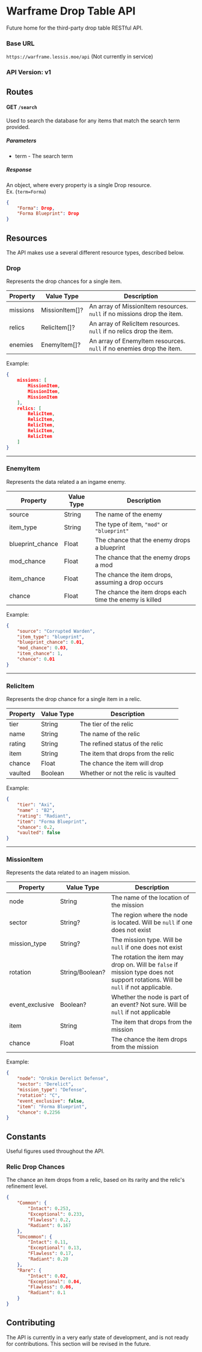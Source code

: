 # Warframe Drop Table API
Future home for the third-party drop table RESTful API.

### Base URL
`https://warframe.lessis.moe/api` (Not currently in service)  

### API Version: v1

## Routes

#### GET `/search`
Used to search the database for any items that match the search term provided.

##### Parameters
- term - The search term

##### Response
An object, where every property is a single Drop resource.  
Ex. (`term=Forma`)  
```json
{
	"Forma": Drop,
	"Forma Blueprint": Drop
}
```

## Resources
The API makes use a several different resource types, described below.

### Drop
Represents the drop chances for a single item.

Property | Value Type | Description
--- | --- | ---
missions | MissionItem[]? | An array of MissionItem resources. `null` if no missions drop the item.
relics | RelicItem[]? | An array of RelicItem resources. `null` if no relics drop the item.
enemies | EnemyItem[]? | An array of EnemyItem resources. `null` if no enemies drop the item.

Example:
```json
{
    missions: [
        MissionItem,
        MissionItem,
        MissionItem
    ],
    relics: [
        RelicItem,
        RelicItem,
        RelicItem,
        RelicItem,
        RelicItem
    ]
}
```

---

### EnemyItem
Represents the data related a an ingame enemy.

Property | Value Type | Description
--- | --- | ---
source | String | The name of the enemy
item_type | String | The type of item, `"mod"` or `"blueprint"`
blueprint_chance | Float | The chance that the enemy drops a blueprint
mod_chance | Float | The chance that the enemy drops a mod
item_chance | Float | The chance the item drops, assuming a drop occurs
chance | Float | The chance the item drops each time the enemy is killed

Example:
```json
{
    "source": "Corrupted Warden",
    "item_type": "blueprint",
    "blueprint_chance": 0.01,
    "mod_chance": 0.03,
    "item_chance": 1,
    "chance": 0.01
}
```

---

### RelicItem
Represents the drop chance for a single item in a relic.

Property | Value Type | Description
--- | --- | ---
tier | String | The tier of the relic
name | String | The name of the relic
rating | String | The refined status of the relic
item | String | The item that drops from the relic
chance | Float | The chance the item will drop
vaulted | Boolean | Whether or not the relic is vaulted

Example:
```json
{
    "tier": "Axi",
    "name" : "B2",
    "rating": "Radiant",
    "item": "Forma Blueprint",
    "chance": 0.2,
    "vaulted": false
}
```

---

### MissionItem
Represents the data related to an inagem mission.

Property | Value Type | Description
--- | --- | ---
node | String | The name of the location of the mission
sector | String? | The region where the node is located. Will be `null` if one does not exist
mission_type | String? | The mission type. Will be `null` if one does not exist
rotation | String/Boolean? | The rotation the item may drop on. Will be `false` if mission type does not support rotations. Will be `null` if not applicable.
event_exclusive | Boolean? | Whether the node is part of an event? Not sure. Will be `null` if not applicable
item | String | The item that drops from the mission
chance | Float | The chance the item drops from the mission

Example:
```json
{
    "node": "Orokin Derelict Defense",
    "sector": "Derelict",
    "mission_type": "Defense",
    "rotation": "C",
    "event_exclusive": false,
    "item": "Forma Blueprint",
    "chance": 0.2256
}
```

## Constants
Useful figures used throughout the API.

### Relic Drop Chances
The chance an item drops from a relic, based on its rarity and the relic's refinement level.
```json
{
    "Common": {
        "Intact": 0.253,
        "Exceptional": 0.233,
        "Flawless": 0.2,
        "Radiant": 0.167
    },
    "Uncommon": {
        "Intact": 0.11,
        "Exceptional": 0.13,
        "Flawless": 0.17,
        "Radiant": 0.20
    },
    "Rare": {
        "Intact": 0.02,
        "Exceptional": 0.04,
        "Flawless": 0.06,
        "Radiant": 0.1
    }
}
```

## Contributing
The API is currently in a very early state of development, and is
not ready for contributions. This section will be revised in the
future.